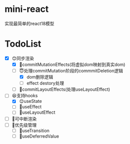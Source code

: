# mini-react
实现最简单的react18模型

# TodoList
- [X] 😊同步渲染
  - [X] 🤗commitMutationEffects(将虚拟dom映射到真实dom)
  - [ ] 😇处理commitMutation阶段的commmitDeletion逻辑
    - [X] dom删除逻辑
    - [ ] effect destory处理
  - [ ] 🤭commitLayoutEffects(处理useLayoutEffect)
- [ ] 😆支持hooks
  - [X] 😌useState
  - [ ] 🧐useEffect
  - [ ] 🤨useLayoutEffect 
- [ ] 🥰可中断渲染
- [ ] 🤩优先级管理
  - [ ] 🥸useTransition
  - [ ] 🤯useDeferredValue